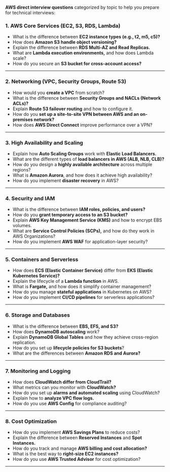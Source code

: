  **AWS direct interview questions** categorized by topic to help you prepare for technical interviews:  

### 1. **AWS Core Services (EC2, S3, RDS, Lambda)**  
- What is the difference between **EC2 instance types (e.g., t2, m5, c5)?**  
- How does **Amazon S3 handle object versioning?**  
- Explain the difference between **RDS Multi-AZ and Read Replicas.**  
- What are **Lambda execution environments,** and how does Lambda scale?  
- How do you secure an **S3 bucket for cross-account access?**  

---

### 2. **Networking (VPC, Security Groups, Route 53)**  
- How would you **create a VPC** from scratch?  
- What is the difference between **Security Groups and NACLs (Network ACLs)?**  
- Explain **Route 53 failover routing** and how to configure it.  
- How do you **set up a site-to-site VPN between AWS and an on-premises network?**  
- How does **AWS Direct Connect** improve performance over a VPN?  

---

### 3. **High Availability and Scaling**  
- Explain how **Auto Scaling Groups** work with **Elastic Load Balancers.**  
- What are the different types of **load balancers in AWS (ALB, NLB, CLB)?**  
- How do you design a **highly available architecture** across multiple regions?  
- What is **Amazon Aurora**, and how does it achieve high availability?  
- How do you implement **disaster recovery** in AWS?  

---

### 4. **Security and IAM**  
- What is the difference between **IAM roles, policies, and users?**  
- How do you **grant temporary access to an S3 bucket?**  
- Explain **AWS Key Management Service (KMS)** and how to encrypt EBS volumes.  
- What are **Service Control Policies (SCPs),** and how do they work in AWS Organizations?  
- How do you implement **AWS WAF** for application-layer security?  

---

### 5. **Containers and Serverless**  
- How does **ECS (Elastic Container Service)** differ from **EKS (Elastic Kubernetes Service)?**  
- Explain the lifecycle of a **Lambda function** in AWS.  
- What is **Fargate,** and how does it simplify container management?  
- How do you manage **stateful applications** in Kubernetes on AWS?  
- How do you implement **CI/CD pipelines** for serverless applications?  

---

### 6. **Storage and Databases**  
- What is the difference between **EBS, EFS, and S3?**  
- How does **DynamoDB autoscaling** work?  
- Explain **DynamoDB Global Tables** and how they achieve cross-region replication.  
- How do you set up **lifecycle policies for S3 buckets**?  
- What are the differences between **Amazon RDS and Aurora?**  

---

### 7. **Monitoring and Logging**  
- How does **CloudWatch differ from CloudTrail?**  
- What metrics can you monitor with **CloudWatch?**  
- How do you set up **alarms and automated scaling** using CloudWatch?  
- Explain how to **analyze VPC flow logs.**  
- How do you use **AWS Config** for compliance auditing?  

---

### 8. **Cost Optimization**  
- How do you implement **AWS Savings Plans** to reduce costs?  
- Explain the difference between **Reserved Instances** and **Spot Instances.**  
- How do you track and manage **AWS billing and cost allocation?**  
- What is the best way to **right-size EC2 instances?**  
- How do you use **AWS Trusted Advisor** for cost optimization?  

---

